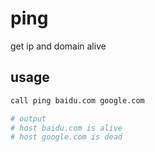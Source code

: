 # ping

get ip and domain alive

## usage

```sh
call ping baidu.com google.com

# output
# host baidu.com is alive
# host google.com is dead
```

